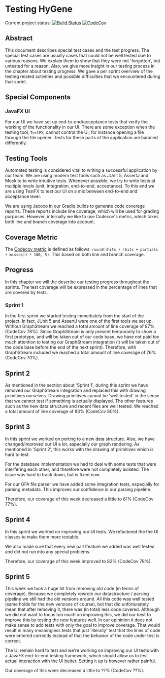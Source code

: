 # Testing HyGene
Current project status:
[![Build Status](https://travis-ci.com/nielsdebruin/dna.svg?token=MPR2aq1yzRi2MdAzgtdk&branch=master)](https://travis-ci.com/nielsdebruin/dna)
[![CodeCov](https://codecov.io/gh/nielsdebruin/dna/branch/master/graph/badge.svg?token=iCcqwI3I98)](https://codecov.io/gh/nielsdebruin/dna)

## Abstract
This document describes special test cases and the test progress. The special test cases are usually cases that could not be well tested due to various reasons. We explain them to show that they were not 'forgotten', but untested for a reason. Also, we give more insight in our testing process in the chapter about testing progress. We gave a per sprint overview of the testing related activities and possible difficulties that we encountered during that sprint.

## Special Components

### JavaFX UI
For our UI we have set up end-to-end/acceptance tests that verify the working of the functionality in our UI. There are some exception when the testing tool, `TestFX`, cannot control the UI, for instance opening a file through the file opener. Tests for these parts of the application are handled differently.


## Testing Tools
Automated testing is considered vital to writing a successful application by our team. We are using modern test tools such as JUnit 5, AssertJ and Mockito to write intuitive tests. Whenever possible, we try to write tests at multiple levels (unit, integration, end-to-end, acceptance). To this end we are using TestFX to test our UI on a mix between end-to-end and acceptance level.

We are using Jacoco in our Gradle builds to generate code coverage reports. These reports include line coverage, which will be used for grading purposes. However, internally we like to use Codecov's metric, which takes both line and branch coverage into account.

## Coverage Metric
The [Codecov metric]((http://docs.codecov.io/docs/frequently-asked-questions)) is defined as follows: `round((hits / (hits + partials + misses)) * 100, 5)`. This based on both line and branch coverage.

## Progress
In this chapter we will the describe our testing progress throughout the sprints. The test coverage will be expressed in the percentage of lines that are covered by tests.

### Sprint 1
In the first sprint we started testing immediately from the start of the project. In fact, JUnit 5 and AssertJ were one of the first tools we set up. Without GraphStream we reached a total amount of line coverage of 87% (CodeCov 78%). Since GraphStream is only present temporarily to show a first prototype, and will be taken out of our code base, we have not paid too much attention to testing our GraphStream integration (it will be taken out of the code base before the end of the next sprint).  Therefore, with GraphStream included we reached a total amount of line coverage of 76% (CodeCov 70%).

## Sprint 2
As mentioned in the section about 'Sprint 1', during this sprint we have removed our GraphStream integration and replaced this with drawing primitives ourselves. Drawing primitives cannot be 'well tested' in the sense that we cannot test if something is actually displayed. The other features such as the new data structure and recent files are well tested.
We reached a total amount of line coverage of 83% (CodeCov 80%).

## Sprint 3
In this sprint we worked on porting to a new data structure. Also, we have changed/improved our UI a lot, especially our graph rendering. As mentioned in 'Sprint 2', this works with the drawing of primitives which is hard to test. 

For the database implementation we had to deal with some tests that were interfering each other, and therefore were not completely isolated. The issue was hard to track down, but is fixed now.

For our GFA file parser we have added some integration tests, especially for parsing metadata. This improves our confidence in our parsing pipeline.

Therefore, our coverage of this week decreased a little to 81% (CodeCov 77%).

## Sprint 4
In this sprint we worked on improving our UI tests. We refactored the the UI classes to make them more testable.

We also made sure that every new part/feature we added was well tested and did not run into any special problems.

Therefore, our coverage of this week improved to 82% (CodeCov 78%).

## Sprint 5
This week we took a huge hit from removing old code (in terms of coverage). Because we completely rewrote our datastructure / parsing pipeline we still had the old versions around. All this code was well tested (same holds for the new versions of course), but that did unfortunately mean that after removing it, there was (in total) less code covered. Although we did not want to focus too much on improving this, we did our best to improve this by testing the new features well. In our opininion it does not make sense to add tests with only the goal to improve coverage. That would result in many meaningless tests that just 'literally' test that the lines of code were entered correctly instead of that the behavior of the code under test is correct. 

The UI remain hard to test and we're working on improving our UI tests with a JavaFX end-to-end testing framework, which should allow us to test actual interaction with the UI better. Setting it up is however rather painful.

Our coverage of this week decreased a little to ??% (CodeCov ??%).
